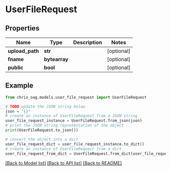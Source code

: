 # UserFileRequest


## Properties

Name | Type | Description | Notes
------------ | ------------- | ------------- | -------------
**upload_path** | **str** |  | [optional] 
**fname** | **bytearray** |  | [optional] 
**public** | **bool** |  | [optional] 

## Example

```python
from chris_oag.models.user_file_request import UserFileRequest

# TODO update the JSON string below
json = "{}"
# create an instance of UserFileRequest from a JSON string
user_file_request_instance = UserFileRequest.from_json(json)
# print the JSON string representation of the object
print(UserFileRequest.to_json())

# convert the object into a dict
user_file_request_dict = user_file_request_instance.to_dict()
# create an instance of UserFileRequest from a dict
user_file_request_from_dict = UserFileRequest.from_dict(user_file_request_dict)
```
[[Back to Model list]](../README.md#documentation-for-models) [[Back to API list]](../README.md#documentation-for-api-endpoints) [[Back to README]](../README.md)


